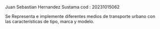 Juan Sebastian Hernandez Sustama
cod : 20231015062

Se Representa e implemente diferentes medios de transporte urbano con las características de tipo, marca y modelo.